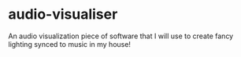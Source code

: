 # audio-visualiser
An audio visualization piece of software that I will use to create fancy lighting synced to music in my house!

